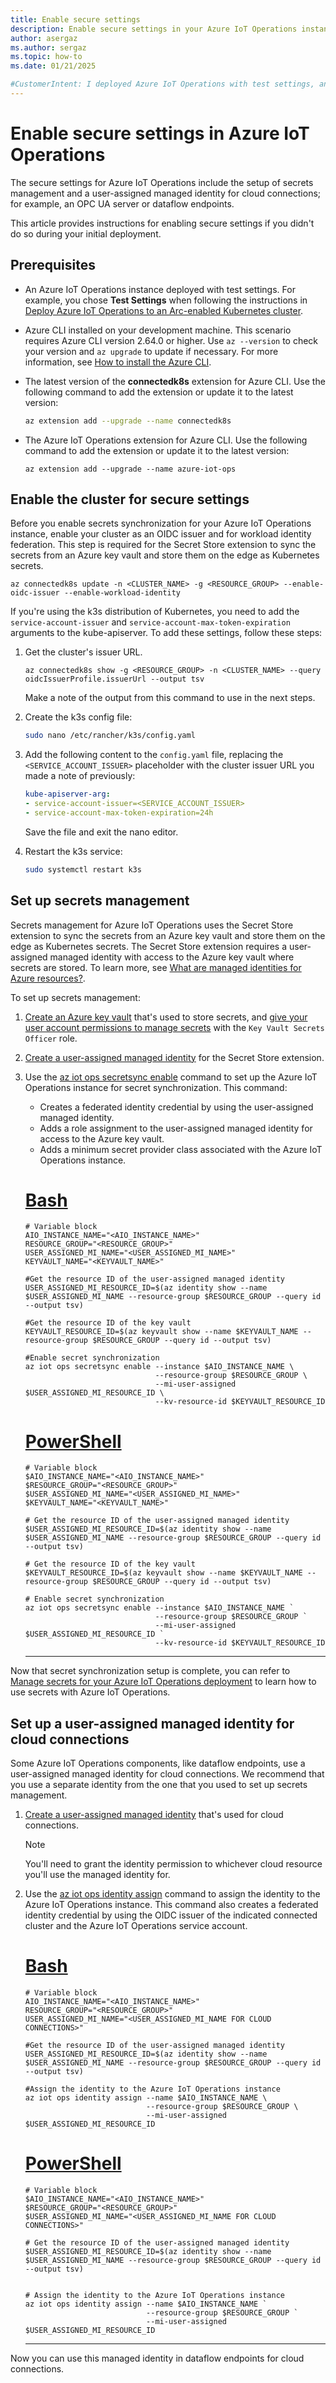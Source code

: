 ```yaml
---
title: Enable secure settings
description: Enable secure settings in your Azure IoT Operations instance for developing a production-ready scenario.
author: asergaz
ms.author: sergaz
ms.topic: how-to
ms.date: 01/21/2025

#CustomerIntent: I deployed Azure IoT Operations with test settings, and now I want to enable secure settings to use the full feature set.
---
```


# Enable secure settings in Azure IoT Operations

The secure settings for Azure IoT Operations include the setup of secrets management and a user-assigned managed identity for cloud connections; for example, an OPC UA server or dataflow endpoints.

This article provides instructions for enabling secure settings if you didn't do so during your initial deployment.

## Prerequisites

* An Azure IoT Operations instance deployed with test settings. For example, you chose **Test Settings** when following the instructions in [Deploy Azure IoT Operations to an Arc-enabled Kubernetes cluster](howto-deploy-iot-operations.md).

* Azure CLI installed on your development machine. This scenario requires Azure CLI version 2.64.0 or higher. Use `az --version` to check your version and `az upgrade` to update if necessary. For more information, see [How to install the Azure CLI](/cli/azure/install-azure-cli).

* The latest version of the **connectedk8s** extension for Azure CLI. Use the following command to add the extension or update it to the latest version:

  ```bash
  az extension add --upgrade --name connectedk8s
  ```

* The Azure IoT Operations extension for Azure CLI. Use the following command to add the extension or update it to the latest version:

  ```azurecli
  az extension add --upgrade --name azure-iot-ops
  ```

## Enable the cluster for secure settings

Before you enable secrets synchronization for your Azure IoT Operations instance, enable your cluster as an OIDC issuer and for workload identity federation. This step is required for the Secret Store extension to sync the secrets from an Azure key vault and store them on the edge as Kubernetes secrets.

```azurecli
az connectedk8s update -n <CLUSTER_NAME> -g <RESOURCE_GROUP> --enable-oidc-issuer --enable-workload-identity
```

If you're using the k3s distribution of Kubernetes, you need to add the `service-account-issuer` and `service-account-max-token-expiration` arguments to the kube-apiserver. To add these settings, follow these steps:

1. Get the cluster's issuer URL.

    ```azurecli
    az connectedk8s show -g <RESOURCE_GROUP> -n <CLUSTER_NAME> --query oidcIssuerProfile.issuerUrl --output tsv
    ```

    Make a note of the output from this command to use in the next steps.

1. Create the k3s config file:

    ```bash
    sudo nano /etc/rancher/k3s/config.yaml
    ```

1. Add the following content to the `config.yaml` file, replacing the `<SERVICE_ACCOUNT_ISSUER>` placeholder with the cluster issuer URL you made a note of previously:

    ```yml
    kube-apiserver-arg:
    - service-account-issuer=<SERVICE_ACCOUNT_ISSUER>
    - service-account-max-token-expiration=24h
    ```

    Save the file and exit the nano editor.

1. Restart the k3s service:

    ```bash
    sudo systemctl restart k3s
    ```

## Set up secrets management

Secrets management for Azure IoT Operations uses the Secret Store extension to sync the secrets from an Azure key vault and store them on the edge as Kubernetes secrets. The Secret Store extension requires a user-assigned managed identity with access to the Azure key vault where secrets are stored. To learn more, see [What are managed identities for Azure resources?](/entra/identity/managed-identities-azure-resources/overview).

To set up secrets management:

1. [Create an Azure key vault](/azure/key-vault/secrets/quick-create-cli#create-a-key-vault) that's used to store secrets, and [give your user account permissions to manage secrets](/azure/key-vault/secrets/quick-create-cli#give-your-user-account-permissions-to-manage-secrets-in-key-vault) with the `Key Vault Secrets Officer` role.
1. [Create a user-assigned managed identity](/entra/identity/managed-identities-azure-resources/how-manage-user-assigned-managed-identities?pivots=identity-mi-methods-azp#create-a-user-assigned-managed-identity) for the Secret Store extension.
1. Use the [az iot ops secretsync enable](/cli/azure/iot/ops/secretsync#az-iot-ops-secretsync-enable) command to set up the Azure IoT Operations instance for secret synchronization. This command:

    - Creates a federated identity credential by using the user-assigned managed identity.
    - Adds a role assignment to the user-assigned managed identity for access to the Azure key vault.
    - Adds a minimum secret provider class associated with the Azure IoT Operations instance.

    # [Bash](#tab/bash)

    ```azurecli
    # Variable block
    AIO_INSTANCE_NAME="<AIO_INSTANCE_NAME>"
    RESOURCE_GROUP="<RESOURCE_GROUP>"
    USER_ASSIGNED_MI_NAME="<USER_ASSIGNED_MI_NAME>"
    KEYVAULT_NAME="<KEYVAULT_NAME>"
    
    #Get the resource ID of the user-assigned managed identity
    USER_ASSIGNED_MI_RESOURCE_ID=$(az identity show --name $USER_ASSIGNED_MI_NAME --resource-group $RESOURCE_GROUP --query id --output tsv)
    
    #Get the resource ID of the key vault
    KEYVAULT_RESOURCE_ID=$(az keyvault show --name $KEYVAULT_NAME --resource-group $RESOURCE_GROUP --query id --output tsv)
    
    #Enable secret synchronization
    az iot ops secretsync enable --instance $AIO_INSTANCE_NAME \
                                 --resource-group $RESOURCE_GROUP \
                                 --mi-user-assigned $USER_ASSIGNED_MI_RESOURCE_ID \
                                 --kv-resource-id $KEYVAULT_RESOURCE_ID
    ```

    # [PowerShell](#tab/powershell)

    ```azurecli
    # Variable block
    $AIO_INSTANCE_NAME="<AIO_INSTANCE_NAME>"
    $RESOURCE_GROUP="<RESOURCE_GROUP>"
    $USER_ASSIGNED_MI_NAME="<USER_ASSIGNED_MI_NAME>"
    $KEYVAULT_NAME="<KEYVAULT_NAME>"
    
    # Get the resource ID of the user-assigned managed identity
    $USER_ASSIGNED_MI_RESOURCE_ID=$(az identity show --name $USER_ASSIGNED_MI_NAME --resource-group $RESOURCE_GROUP --query id --output tsv)
    
    # Get the resource ID of the key vault
    $KEYVAULT_RESOURCE_ID=$(az keyvault show --name $KEYVAULT_NAME --resource-group $RESOURCE_GROUP --query id --output tsv)
    
    # Enable secret synchronization
    az iot ops secretsync enable --instance $AIO_INSTANCE_NAME `
                                 --resource-group $RESOURCE_GROUP `
                                 --mi-user-assigned $USER_ASSIGNED_MI_RESOURCE_ID `
                                 --kv-resource-id $KEYVAULT_RESOURCE_ID
    ```

    ---

Now that secret synchronization setup is complete, you can refer to [Manage secrets for your Azure IoT Operations deployment](./howto-manage-secrets.md) to learn how to use secrets with Azure IoT Operations.

## Set up a user-assigned managed identity for cloud connections

Some Azure IoT Operations components, like dataflow endpoints, use a user-assigned managed identity for cloud connections. We recommend that you use a separate identity from the one that you used to set up secrets management.

1. [Create a user-assigned managed identity](/entra/identity/managed-identities-azure-resources/how-manage-user-assigned-managed-identities?pivots=identity-mi-methods-azp#create-a-user-assigned-managed-identity) that's used for cloud connections.

   > [!NOTE]
   > You'll need to grant the identity permission to whichever cloud resource you'll use the managed identity for.

1. Use the [az iot ops identity assign](/cli/azure/iot/ops) command to assign the identity to the Azure IoT Operations instance. This command also creates a federated identity credential by using the OIDC issuer of the indicated connected cluster and the Azure IoT Operations service account.

    # [Bash](#tab/bash)

    ```azurecli
    # Variable block
    AIO_INSTANCE_NAME="<AIO_INSTANCE_NAME>"
    RESOURCE_GROUP="<RESOURCE_GROUP>"
    USER_ASSIGNED_MI_NAME="<USER_ASSIGNED_MI_NAME FOR CLOUD CONNECTIONS>"
    
    #Get the resource ID of the user-assigned managed identity
    USER_ASSIGNED_MI_RESOURCE_ID=$(az identity show --name $USER_ASSIGNED_MI_NAME --resource-group $RESOURCE_GROUP --query id --output tsv)
    
    #Assign the identity to the Azure IoT Operations instance
    az iot ops identity assign --name $AIO_INSTANCE_NAME \
                               --resource-group $RESOURCE_GROUP \
                               --mi-user-assigned $USER_ASSIGNED_MI_RESOURCE_ID
    ```

    # [PowerShell](#tab/powershell)

    ```azurecli
    # Variable block
    $AIO_INSTANCE_NAME="<AIO_INSTANCE_NAME>"
    $RESOURCE_GROUP="<RESOURCE_GROUP>"
    $USER_ASSIGNED_MI_NAME="<USER_ASSIGNED_MI_NAME FOR CLOUD CONNECTIONS>"
    
    # Get the resource ID of the user-assigned managed identity
    $USER_ASSIGNED_MI_RESOURCE_ID=$(az identity show --name $USER_ASSIGNED_MI_NAME --resource-group $RESOURCE_GROUP --query id --output tsv)
    
    
    # Assign the identity to the Azure IoT Operations instance
    az iot ops identity assign --name $AIO_INSTANCE_NAME `
                               --resource-group $RESOURCE_GROUP `
                               --mi-user-assigned $USER_ASSIGNED_MI_RESOURCE_ID
    ```

    ---

Now you can use this managed identity in dataflow endpoints for cloud connections.
